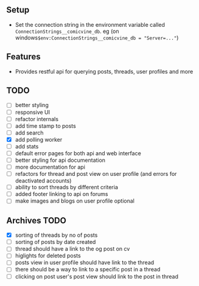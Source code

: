 ﻿
## Setup
- Set the connection string in the environment variable called `ConnectionStrings__comicvine_db`. eg (on windows`$env:ConnectionStrings__comicvine_db = "Server=..."`)
## Features
- Provides restful api for querying posts, threads, user profiles and more

## TODO
-[ ] better styling
-[ ] responsive UI
-[ ] refactor internals
-[ ] add time stamp to posts
-[ ] add search
-[x] add polling worker
-[ ] add stats
-[ ] default error pages for both api and web interface
-[ ] better styling for api documentation
-[ ] more documentation for api
-[ ] refactors for thread and post view on user profile (and errors for deactivated accounts)
-[ ] ability to sort threads by different criteria
-[ ] added footer linking to api on forums
-[ ] make images and blogs on user profile optional

## Archives TODO
-[x] sorting of threads by no of posts 
-[ ] sorting of posts by date created
-[ ] thread should have a link to the og post on cv
-[ ] higlights for deleted posts
-[ ] posts view in user profile should have link to the thread
-[ ] there should be a way to link to a specific post in a thread
-[ ] clicking on post user's post view should link to the post in thread